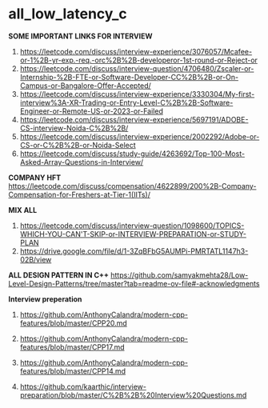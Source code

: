 # all_low_latency_c

**SOME IMPORTANT LINKS FOR INTERVIEW**
1. https://leetcode.com/discuss/interview-experience/3076057/Mcafee-or-1%2B-yr-exp.-req.-orc%2B%2B-developeror-1st-round-or-Reject-or
2. https://leetcode.com/discuss/interview-question/4706480/Zscaler-or-Internship-%2B-FTE-or-Software-Developer-CC%2B%2B-or-On-Campus-or-Bangalore-Offer-Accepted/
3. https://leetcode.com/discuss/interview-experience/3330304/My-first-interview%3A-XR-Trading-or-Entry-Level-C%2B%2B-Software-Engineer-or-Remote-US-or-2023-or-Failed
4. https://leetcode.com/discuss/interview-experience/5697191/ADOBE-CS-interview-Noida-C%2B%2B/
5. https://leetcode.com/discuss/interview-experience/2002292/Adobe-or-CS-or-C%2B%2B-or-Noida-Select
6. https://leetcode.com/discuss/study-guide/4263692/Top-100-Most-Asked-Array-Questions-in-Interview/



**COMPANY HFT**
https://leetcode.com/discuss/compensation/4622899/200%2B-Company-Compensation-for-Freshers-at-Tier-1(IITs)/

**MIX ALL**
1. https://leetcode.com/discuss/interview-question/1098600/TOPICS-WHICH-YOU-CAN'T-SKIP-or-INTERVIEW-PREPARATION-or-STUDY-PLAN
2. https://drive.google.com/file/d/1-3ZqBFbG5AUMPi-PMRTATL1147h3-02B/view

**ALL DESIGN PATTERN IN C++**
https://github.com/samyakmehta28/Low-Level-Design-Patterns/tree/master?tab=readme-ov-file#-acknowledgments


**Interview preperation**

1. https://github.com/AnthonyCalandra/modern-cpp-features/blob/master/CPP20.md

2. https://github.com/AnthonyCalandra/modern-cpp-features/blob/master/CPP17.md

3. https://github.com/AnthonyCalandra/modern-cpp-features/blob/master/CPP14.md

4. https://github.com/kaarthic/interview-preparation/blob/master/C%2B%2B%20Interview%20Questions.md

